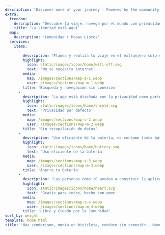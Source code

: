 ```yaml
---
description: 'Discover more of your journey - Powered by the community'
extra:
  freedom:
    description: 'Descubre tu viaje, navega por el mundo con privacidad y la comunidad en primer plano.'
    title: 'La libertad está aquí'
  map:
    description: 'Comunidad + Mapas Libres'
  services:
    items:
      - 
        description: 'Planea y realiza tu viaje en el extranjero sólo con GPS, sin necesidad de datos móviles. Busca puntos de referencia mientras realizas senderismo o ciclismo en un lugar remoto.'
        highlight:
          icon: static/images/icons/home/wifi-off.svg
          text: 'No se necesita internet'
        media:
          map: /images/sections/map-s-1.webp
          user: /images/sections/map-m-1.webp
        title: 'Búsqueda y navegación sin conexión'
      - 
        description: 'La app está diseñada con la privacidad como parte clave- no identifica a personas, no te vigila y no recopila ninguna información. CoMaps también fue auditada por <span class="text-icon"><svg viewBox="0 0 19 19"><use href="#icon-exodus"></use></svg> [Exodus](https://reports.exodus-privacy.eu.org/reports/app.comaps.google/latest/).'
        highlight:
          icon: static/images/icons/home/shield.svg
          text: 'Privacidad por defecto'
        media:
          map: /images/sections/map-s-2.webp
          user: /images/sections/map-m-2.webp
        title: 'Sin recopilación de datos'
      - 
        description: 'Uso eficiente de la batería, no consume tanta batería como otras aplicaciones de navegación.'
        highlight:
          icon: static/images/icons/home/battery.svg
          text: 'Uso eficiente de la batería'
        media:
          map: /images/sections/map-s-3.webp
          user: /images/sections/map-m-3.webp
        title: 'Ahorra tu batería'
      - 
        description: 'Las personas como tú ayudan a construir la aplicación añadiendo ubicaciones en <span class="text-icon"><svg viewBox="0 0 19 19"><use href="#icon-open-street-map"></use></svg> [OpenStreetMap](https://openstreetmap.org)</span>, proporcionando comentarios sobre funcionalidades, y contribuyendo con código en <span class="text-icon"><svg viewbox="0 0 4.233 4.233"> <use href="#icon-codeberg"></use></svg> [Codeberg](https://codeberg.org/comaps)</span> para crear grandes mapas juntos. El proyecto es un fork de Organic Maps y Maps.Me, y está dirigido por una comunidad de código abierto.'
        highlight:
          icon: static/images/icons/home/heart.svg
          text: 'Gratis para todos, hecho con amor'
        media:
          map: /images/sections/map-s-4.webp
          user: /images/sections/map-m-4.webp
        title: 'Libre y Creado por la Comunidad'
sort_by: weight
template: home.html
title: 'Haz senderismo, monta en bicicleta, conduce sin conexión - Navega con privacidad'
---
```

